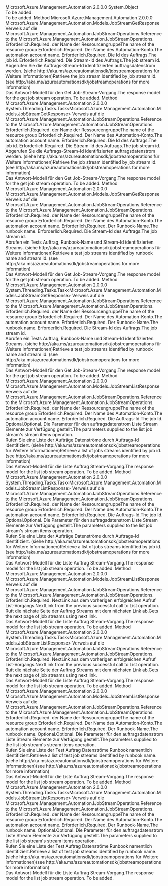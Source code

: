 <Type Name="JobStreamOperationsExtensions" FullName="Microsoft.Azure.Management.Automation.JobStreamOperationsExtensions">
  <TypeSignature Language="C#" Value="public static class JobStreamOperationsExtensions" />
  <TypeSignature Language="ILAsm" Value=".class public auto ansi abstract sealed beforefieldinit JobStreamOperationsExtensions extends System.Object" />
  <TypeSignature Language="DocId" Value="T:Microsoft.Azure.Management.Automation.JobStreamOperationsExtensions" />
  <TypeSignature Language="VB.NET" Value="Public Module JobStreamOperationsExtensions" />
  <TypeSignature Language="F#" Value="type JobStreamOperationsExtensions = class" />
  <AssemblyInfo>
    <AssemblyName>Microsoft.Azure.Management.Automation</AssemblyName>
    <AssemblyVersion>2.0.0.0</AssemblyVersion>
  </AssemblyInfo>
  <Base>
    <BaseTypeName>System.Object</BaseTypeName>
  </Base>
  <Interfaces />
  <Docs>
    <summary>To be added.</summary>
    <remarks>To be added.</remarks>
  </Docs>
  <Members>
    <Member MemberName="Get">
      <MemberSignature Language="C#" Value="public static Microsoft.Azure.Management.Automation.Models.JobStreamGetResponse Get (this Microsoft.Azure.Management.Automation.IJobStreamOperations operations, string resourceGroupName, string automationAccount, Guid jobId, string jobStreamId);" />
      <MemberSignature Language="ILAsm" Value=".method public static hidebysig class Microsoft.Azure.Management.Automation.Models.JobStreamGetResponse Get(class Microsoft.Azure.Management.Automation.IJobStreamOperations operations, string resourceGroupName, string automationAccount, valuetype System.Guid jobId, string jobStreamId) cil managed" />
      <MemberSignature Language="DocId" Value="M:Microsoft.Azure.Management.Automation.JobStreamOperationsExtensions.Get(Microsoft.Azure.Management.Automation.IJobStreamOperations,System.String,System.String,System.Guid,System.String)" />
      <MemberSignature Language="VB.NET" Value="&lt;Extension()&gt;&#xA;Public Function Get (operations As IJobStreamOperations, resourceGroupName As String, automationAccount As String, jobId As Guid, jobStreamId As String) As JobStreamGetResponse" />
      <MemberSignature Language="F#" Value="static member Get : Microsoft.Azure.Management.Automation.IJobStreamOperations * string * string * Guid * string -&gt; Microsoft.Azure.Management.Automation.Models.JobStreamGetResponse" Usage="Microsoft.Azure.Management.Automation.JobStreamOperationsExtensions.Get (operations, resourceGroupName, automationAccount, jobId, jobStreamId)" />
      <MemberType>Method</MemberType>
      <AssemblyInfo>
        <AssemblyName>Microsoft.Azure.Management.Automation</AssemblyName>
        <AssemblyVersion>2.0.0.0</AssemblyVersion>
      </AssemblyInfo>
      <ReturnValue>
        <ReturnType>Microsoft.Azure.Management.Automation.Models.JobStreamGetResponse</ReturnType>
      </ReturnValue>
      <Parameters>
        <Parameter Name="operations" Type="Microsoft.Azure.Management.Automation.IJobStreamOperations" RefType="this" />
        <Parameter Name="resourceGroupName" Type="System.String" />
        <Parameter Name="automationAccount" Type="System.String" />
        <Parameter Name="jobId" Type="System.Guid" />
        <Parameter Name="jobStreamId" Type="System.String" />
      </Parameters>
      <Docs>
        <param name="operations">
            <span data-ttu-id="76520-101">Verweis auf die Microsoft.Azure.Management.Automation.IJobStreamOperations.</span><span class="sxs-lookup"><span data-stu-id="76520-101">Reference to the Microsoft.Azure.Management.Automation.IJobStreamOperations.</span></span>
            </param>
        <param name="resourceGroupName">
            <span data-ttu-id="76520-102">Erforderlich.</span><span class="sxs-lookup"><span data-stu-id="76520-102">Required.</span></span> <span data-ttu-id="76520-103">der Name der Ressourcengruppe</span><span class="sxs-lookup"><span data-stu-id="76520-103">The name of the resource group</span></span>
            </param>
        <param name="automationAccount">
            <span data-ttu-id="76520-104">Erforderlich.</span><span class="sxs-lookup"><span data-stu-id="76520-104">Required.</span></span> <span data-ttu-id="76520-105">Der Name des Automation-Konto.</span><span class="sxs-lookup"><span data-stu-id="76520-105">The automation account name.</span></span>
            </param>
        <param name="jobId">
            <span data-ttu-id="76520-106">Erforderlich.</span><span class="sxs-lookup"><span data-stu-id="76520-106">Required.</span></span> <span data-ttu-id="76520-107">Die Id des Auftrags.</span><span class="sxs-lookup"><span data-stu-id="76520-107">The job id.</span></span>
            </param>
        <param name="jobStreamId">
            <span data-ttu-id="76520-108">Erforderlich.</span><span class="sxs-lookup"><span data-stu-id="76520-108">Required.</span></span> <span data-ttu-id="76520-109">Die Stream-Id des Auftrags.</span><span class="sxs-lookup"><span data-stu-id="76520-109">The job stream id.</span></span>
            </param>
        <summary>
            <span data-ttu-id="76520-110">Abgerufen Sie die Auftrags-Stream-Id identifizierten auftragsdatenstrom werden.  (siehe http://aka.ms/azureautomationsdk/jobstreamoperations für Weitere Informationen)</span><span class="sxs-lookup"><span data-stu-id="76520-110">Retrieve the job stream identified by job stream id.  (see http://aka.ms/azureautomationsdk/jobstreamoperations for more information)</span></span>
            </summary>
        <returns>
            <span data-ttu-id="76520-111">Das Antwort-Modell für den Get Job-Stream-Vorgang.</span><span class="sxs-lookup"><span data-stu-id="76520-111">The response model for the get job stream operation.</span></span>
            </returns>
        <remarks>To be added.</remarks>
      </Docs>
    </Member>
    <Member MemberName="GetAsync">
      <MemberSignature Language="C#" Value="public static System.Threading.Tasks.Task&lt;Microsoft.Azure.Management.Automation.Models.JobStreamGetResponse&gt; GetAsync (this Microsoft.Azure.Management.Automation.IJobStreamOperations operations, string resourceGroupName, string automationAccount, Guid jobId, string jobStreamId);" />
      <MemberSignature Language="ILAsm" Value=".method public static hidebysig class System.Threading.Tasks.Task`1&lt;class Microsoft.Azure.Management.Automation.Models.JobStreamGetResponse&gt; GetAsync(class Microsoft.Azure.Management.Automation.IJobStreamOperations operations, string resourceGroupName, string automationAccount, valuetype System.Guid jobId, string jobStreamId) cil managed" />
      <MemberSignature Language="DocId" Value="M:Microsoft.Azure.Management.Automation.JobStreamOperationsExtensions.GetAsync(Microsoft.Azure.Management.Automation.IJobStreamOperations,System.String,System.String,System.Guid,System.String)" />
      <MemberSignature Language="VB.NET" Value="&lt;Extension()&gt;&#xA;Public Function GetAsync (operations As IJobStreamOperations, resourceGroupName As String, automationAccount As String, jobId As Guid, jobStreamId As String) As Task(Of JobStreamGetResponse)" />
      <MemberSignature Language="F#" Value="static member GetAsync : Microsoft.Azure.Management.Automation.IJobStreamOperations * string * string * Guid * string -&gt; System.Threading.Tasks.Task&lt;Microsoft.Azure.Management.Automation.Models.JobStreamGetResponse&gt;" Usage="Microsoft.Azure.Management.Automation.JobStreamOperationsExtensions.GetAsync (operations, resourceGroupName, automationAccount, jobId, jobStreamId)" />
      <MemberType>Method</MemberType>
      <AssemblyInfo>
        <AssemblyName>Microsoft.Azure.Management.Automation</AssemblyName>
        <AssemblyVersion>2.0.0.0</AssemblyVersion>
      </AssemblyInfo>
      <ReturnValue>
        <ReturnType>System.Threading.Tasks.Task&lt;Microsoft.Azure.Management.Automation.Models.JobStreamGetResponse&gt;</ReturnType>
      </ReturnValue>
      <Parameters>
        <Parameter Name="operations" Type="Microsoft.Azure.Management.Automation.IJobStreamOperations" RefType="this" />
        <Parameter Name="resourceGroupName" Type="System.String" />
        <Parameter Name="automationAccount" Type="System.String" />
        <Parameter Name="jobId" Type="System.Guid" />
        <Parameter Name="jobStreamId" Type="System.String" />
      </Parameters>
      <Docs>
        <param name="operations">
            <span data-ttu-id="76520-112">Verweis auf die Microsoft.Azure.Management.Automation.IJobStreamOperations.</span><span class="sxs-lookup"><span data-stu-id="76520-112">Reference to the Microsoft.Azure.Management.Automation.IJobStreamOperations.</span></span>
            </param>
        <param name="resourceGroupName">
            <span data-ttu-id="76520-113">Erforderlich.</span><span class="sxs-lookup"><span data-stu-id="76520-113">Required.</span></span> <span data-ttu-id="76520-114">der Name der Ressourcengruppe</span><span class="sxs-lookup"><span data-stu-id="76520-114">The name of the resource group</span></span>
            </param>
        <param name="automationAccount">
            <span data-ttu-id="76520-115">Erforderlich.</span><span class="sxs-lookup"><span data-stu-id="76520-115">Required.</span></span> <span data-ttu-id="76520-116">Der Name des Automation-Konto.</span><span class="sxs-lookup"><span data-stu-id="76520-116">The automation account name.</span></span>
            </param>
        <param name="jobId">
            <span data-ttu-id="76520-117">Erforderlich.</span><span class="sxs-lookup"><span data-stu-id="76520-117">Required.</span></span> <span data-ttu-id="76520-118">Die Id des Auftrags.</span><span class="sxs-lookup"><span data-stu-id="76520-118">The job id.</span></span>
            </param>
        <param name="jobStreamId">
            <span data-ttu-id="76520-119">Erforderlich.</span><span class="sxs-lookup"><span data-stu-id="76520-119">Required.</span></span> <span data-ttu-id="76520-120">Die Stream-Id des Auftrags.</span><span class="sxs-lookup"><span data-stu-id="76520-120">The job stream id.</span></span>
            </param>
        <summary>
            <span data-ttu-id="76520-121">Abgerufen Sie die Auftrags-Stream-Id identifizierten auftragsdatenstrom werden.  (siehe http://aka.ms/azureautomationsdk/jobstreamoperations für Weitere Informationen)</span><span class="sxs-lookup"><span data-stu-id="76520-121">Retrieve the job stream identified by job stream id.  (see http://aka.ms/azureautomationsdk/jobstreamoperations for more information)</span></span>
            </summary>
        <returns>
            <span data-ttu-id="76520-122">Das Antwort-Modell für den Get Job-Stream-Vorgang.</span><span class="sxs-lookup"><span data-stu-id="76520-122">The response model for the get job stream operation.</span></span>
            </returns>
        <remarks>To be added.</remarks>
      </Docs>
    </Member>
    <Member MemberName="GetTestJobStream">
      <MemberSignature Language="C#" Value="public static Microsoft.Azure.Management.Automation.Models.JobStreamGetResponse GetTestJobStream (this Microsoft.Azure.Management.Automation.IJobStreamOperations operations, string resourceGroupName, string automationAccount, string runbookName, string jobStreamId);" />
      <MemberSignature Language="ILAsm" Value=".method public static hidebysig class Microsoft.Azure.Management.Automation.Models.JobStreamGetResponse GetTestJobStream(class Microsoft.Azure.Management.Automation.IJobStreamOperations operations, string resourceGroupName, string automationAccount, string runbookName, string jobStreamId) cil managed" />
      <MemberSignature Language="DocId" Value="M:Microsoft.Azure.Management.Automation.JobStreamOperationsExtensions.GetTestJobStream(Microsoft.Azure.Management.Automation.IJobStreamOperations,System.String,System.String,System.String,System.String)" />
      <MemberSignature Language="VB.NET" Value="&lt;Extension()&gt;&#xA;Public Function GetTestJobStream (operations As IJobStreamOperations, resourceGroupName As String, automationAccount As String, runbookName As String, jobStreamId As String) As JobStreamGetResponse" />
      <MemberSignature Language="F#" Value="static member GetTestJobStream : Microsoft.Azure.Management.Automation.IJobStreamOperations * string * string * string * string -&gt; Microsoft.Azure.Management.Automation.Models.JobStreamGetResponse" Usage="Microsoft.Azure.Management.Automation.JobStreamOperationsExtensions.GetTestJobStream (operations, resourceGroupName, automationAccount, runbookName, jobStreamId)" />
      <MemberType>Method</MemberType>
      <AssemblyInfo>
        <AssemblyName>Microsoft.Azure.Management.Automation</AssemblyName>
        <AssemblyVersion>2.0.0.0</AssemblyVersion>
      </AssemblyInfo>
      <ReturnValue>
        <ReturnType>Microsoft.Azure.Management.Automation.Models.JobStreamGetResponse</ReturnType>
      </ReturnValue>
      <Parameters>
        <Parameter Name="operations" Type="Microsoft.Azure.Management.Automation.IJobStreamOperations" RefType="this" />
        <Parameter Name="resourceGroupName" Type="System.String" />
        <Parameter Name="automationAccount" Type="System.String" />
        <Parameter Name="runbookName" Type="System.String" />
        <Parameter Name="jobStreamId" Type="System.String" />
      </Parameters>
      <Docs>
        <param name="operations">
            <span data-ttu-id="76520-123">Verweis auf die Microsoft.Azure.Management.Automation.IJobStreamOperations.</span><span class="sxs-lookup"><span data-stu-id="76520-123">Reference to the Microsoft.Azure.Management.Automation.IJobStreamOperations.</span></span>
            </param>
        <param name="resourceGroupName">
            <span data-ttu-id="76520-124">Erforderlich.</span><span class="sxs-lookup"><span data-stu-id="76520-124">Required.</span></span> <span data-ttu-id="76520-125">der Name der Ressourcengruppe</span><span class="sxs-lookup"><span data-stu-id="76520-125">The name of the resource group</span></span>
            </param>
        <param name="automationAccount">
            <span data-ttu-id="76520-126">Erforderlich.</span><span class="sxs-lookup"><span data-stu-id="76520-126">Required.</span></span> <span data-ttu-id="76520-127">Der Name des Automation-Konto.</span><span class="sxs-lookup"><span data-stu-id="76520-127">The automation account name.</span></span>
            </param>
        <param name="runbookName">
            <span data-ttu-id="76520-128">Erforderlich.</span><span class="sxs-lookup"><span data-stu-id="76520-128">Required.</span></span> <span data-ttu-id="76520-129">Der Runbook-Name.</span><span class="sxs-lookup"><span data-stu-id="76520-129">The runbook name.</span></span>
            </param>
        <param name="jobStreamId">
            <span data-ttu-id="76520-130">Erforderlich.</span><span class="sxs-lookup"><span data-stu-id="76520-130">Required.</span></span> <span data-ttu-id="76520-131">Die Stream-Id des Auftrags.</span><span class="sxs-lookup"><span data-stu-id="76520-131">The job stream id.</span></span>
            </param>
        <summary>
            <span data-ttu-id="76520-132">Abrufen ein Tests Auftrag, Runbook-Name und Stream-Id identifizierten Streams.  (siehe http://aka.ms/azureautomationsdk/jobstreamoperations für Weitere Informationen)</span><span class="sxs-lookup"><span data-stu-id="76520-132">Retrieve a test job streams identified by runbook name and stream id.  (see http://aka.ms/azureautomationsdk/jobstreamoperations for more information)</span></span>
            </summary>
        <returns>
            <span data-ttu-id="76520-133">Das Antwort-Modell für den Get Job-Stream-Vorgang.</span><span class="sxs-lookup"><span data-stu-id="76520-133">The response model for the get job stream operation.</span></span>
            </returns>
        <remarks>To be added.</remarks>
      </Docs>
    </Member>
    <Member MemberName="GetTestJobStreamAsync">
      <MemberSignature Language="C#" Value="public static System.Threading.Tasks.Task&lt;Microsoft.Azure.Management.Automation.Models.JobStreamGetResponse&gt; GetTestJobStreamAsync (this Microsoft.Azure.Management.Automation.IJobStreamOperations operations, string resourceGroupName, string automationAccount, string runbookName, string jobStreamId);" />
      <MemberSignature Language="ILAsm" Value=".method public static hidebysig class System.Threading.Tasks.Task`1&lt;class Microsoft.Azure.Management.Automation.Models.JobStreamGetResponse&gt; GetTestJobStreamAsync(class Microsoft.Azure.Management.Automation.IJobStreamOperations operations, string resourceGroupName, string automationAccount, string runbookName, string jobStreamId) cil managed" />
      <MemberSignature Language="DocId" Value="M:Microsoft.Azure.Management.Automation.JobStreamOperationsExtensions.GetTestJobStreamAsync(Microsoft.Azure.Management.Automation.IJobStreamOperations,System.String,System.String,System.String,System.String)" />
      <MemberSignature Language="VB.NET" Value="&lt;Extension()&gt;&#xA;Public Function GetTestJobStreamAsync (operations As IJobStreamOperations, resourceGroupName As String, automationAccount As String, runbookName As String, jobStreamId As String) As Task(Of JobStreamGetResponse)" />
      <MemberSignature Language="F#" Value="static member GetTestJobStreamAsync : Microsoft.Azure.Management.Automation.IJobStreamOperations * string * string * string * string -&gt; System.Threading.Tasks.Task&lt;Microsoft.Azure.Management.Automation.Models.JobStreamGetResponse&gt;" Usage="Microsoft.Azure.Management.Automation.JobStreamOperationsExtensions.GetTestJobStreamAsync (operations, resourceGroupName, automationAccount, runbookName, jobStreamId)" />
      <MemberType>Method</MemberType>
      <AssemblyInfo>
        <AssemblyName>Microsoft.Azure.Management.Automation</AssemblyName>
        <AssemblyVersion>2.0.0.0</AssemblyVersion>
      </AssemblyInfo>
      <ReturnValue>
        <ReturnType>System.Threading.Tasks.Task&lt;Microsoft.Azure.Management.Automation.Models.JobStreamGetResponse&gt;</ReturnType>
      </ReturnValue>
      <Parameters>
        <Parameter Name="operations" Type="Microsoft.Azure.Management.Automation.IJobStreamOperations" RefType="this" />
        <Parameter Name="resourceGroupName" Type="System.String" />
        <Parameter Name="automationAccount" Type="System.String" />
        <Parameter Name="runbookName" Type="System.String" />
        <Parameter Name="jobStreamId" Type="System.String" />
      </Parameters>
      <Docs>
        <param name="operations">
            <span data-ttu-id="76520-134">Verweis auf die Microsoft.Azure.Management.Automation.IJobStreamOperations.</span><span class="sxs-lookup"><span data-stu-id="76520-134">Reference to the Microsoft.Azure.Management.Automation.IJobStreamOperations.</span></span>
            </param>
        <param name="resourceGroupName">
            <span data-ttu-id="76520-135">Erforderlich.</span><span class="sxs-lookup"><span data-stu-id="76520-135">Required.</span></span> <span data-ttu-id="76520-136">der Name der Ressourcengruppe</span><span class="sxs-lookup"><span data-stu-id="76520-136">The name of the resource group</span></span>
            </param>
        <param name="automationAccount">
            <span data-ttu-id="76520-137">Erforderlich.</span><span class="sxs-lookup"><span data-stu-id="76520-137">Required.</span></span> <span data-ttu-id="76520-138">Der Name des Automation-Konto.</span><span class="sxs-lookup"><span data-stu-id="76520-138">The automation account name.</span></span>
            </param>
        <param name="runbookName">
            <span data-ttu-id="76520-139">Erforderlich.</span><span class="sxs-lookup"><span data-stu-id="76520-139">Required.</span></span> <span data-ttu-id="76520-140">Der Runbook-Name.</span><span class="sxs-lookup"><span data-stu-id="76520-140">The runbook name.</span></span>
            </param>
        <param name="jobStreamId">
            <span data-ttu-id="76520-141">Erforderlich.</span><span class="sxs-lookup"><span data-stu-id="76520-141">Required.</span></span> <span data-ttu-id="76520-142">Die Stream-Id des Auftrags.</span><span class="sxs-lookup"><span data-stu-id="76520-142">The job stream id.</span></span>
            </param>
        <summary>
            <span data-ttu-id="76520-143">Abrufen ein Tests Auftrag, Runbook-Name und Stream-Id identifizierten Streams.  (siehe http://aka.ms/azureautomationsdk/jobstreamoperations für Weitere Informationen)</span><span class="sxs-lookup"><span data-stu-id="76520-143">Retrieve a test job streams identified by runbook name and stream id.  (see http://aka.ms/azureautomationsdk/jobstreamoperations for more information)</span></span>
            </summary>
        <returns>
            <span data-ttu-id="76520-144">Das Antwort-Modell für den Get Job-Stream-Vorgang.</span><span class="sxs-lookup"><span data-stu-id="76520-144">The response model for the get job stream operation.</span></span>
            </returns>
        <remarks>To be added.</remarks>
      </Docs>
    </Member>
    <Member MemberName="List">
      <MemberSignature Language="C#" Value="public static Microsoft.Azure.Management.Automation.Models.JobStreamListResponse List (this Microsoft.Azure.Management.Automation.IJobStreamOperations operations, string resourceGroupName, string automationAccount, Guid jobId, Microsoft.Azure.Management.Automation.Models.JobStreamListParameters parameters);" />
      <MemberSignature Language="ILAsm" Value=".method public static hidebysig class Microsoft.Azure.Management.Automation.Models.JobStreamListResponse List(class Microsoft.Azure.Management.Automation.IJobStreamOperations operations, string resourceGroupName, string automationAccount, valuetype System.Guid jobId, class Microsoft.Azure.Management.Automation.Models.JobStreamListParameters parameters) cil managed" />
      <MemberSignature Language="DocId" Value="M:Microsoft.Azure.Management.Automation.JobStreamOperationsExtensions.List(Microsoft.Azure.Management.Automation.IJobStreamOperations,System.String,System.String,System.Guid,Microsoft.Azure.Management.Automation.Models.JobStreamListParameters)" />
      <MemberSignature Language="VB.NET" Value="&lt;Extension()&gt;&#xA;Public Function List (operations As IJobStreamOperations, resourceGroupName As String, automationAccount As String, jobId As Guid, parameters As JobStreamListParameters) As JobStreamListResponse" />
      <MemberSignature Language="F#" Value="static member List : Microsoft.Azure.Management.Automation.IJobStreamOperations * string * string * Guid * Microsoft.Azure.Management.Automation.Models.JobStreamListParameters -&gt; Microsoft.Azure.Management.Automation.Models.JobStreamListResponse" Usage="Microsoft.Azure.Management.Automation.JobStreamOperationsExtensions.List (operations, resourceGroupName, automationAccount, jobId, parameters)" />
      <MemberType>Method</MemberType>
      <AssemblyInfo>
        <AssemblyName>Microsoft.Azure.Management.Automation</AssemblyName>
        <AssemblyVersion>2.0.0.0</AssemblyVersion>
      </AssemblyInfo>
      <ReturnValue>
        <ReturnType>Microsoft.Azure.Management.Automation.Models.JobStreamListResponse</ReturnType>
      </ReturnValue>
      <Parameters>
        <Parameter Name="operations" Type="Microsoft.Azure.Management.Automation.IJobStreamOperations" RefType="this" />
        <Parameter Name="resourceGroupName" Type="System.String" />
        <Parameter Name="automationAccount" Type="System.String" />
        <Parameter Name="jobId" Type="System.Guid" />
        <Parameter Name="parameters" Type="Microsoft.Azure.Management.Automation.Models.JobStreamListParameters" />
      </Parameters>
      <Docs>
        <param name="operations">
            <span data-ttu-id="76520-145">Verweis auf die Microsoft.Azure.Management.Automation.IJobStreamOperations.</span><span class="sxs-lookup"><span data-stu-id="76520-145">Reference to the Microsoft.Azure.Management.Automation.IJobStreamOperations.</span></span>
            </param>
        <param name="resourceGroupName">
            <span data-ttu-id="76520-146">Erforderlich.</span><span class="sxs-lookup"><span data-stu-id="76520-146">Required.</span></span> <span data-ttu-id="76520-147">der Name der Ressourcengruppe</span><span class="sxs-lookup"><span data-stu-id="76520-147">The name of the resource group</span></span>
            </param>
        <param name="automationAccount">
            <span data-ttu-id="76520-148">Erforderlich.</span><span class="sxs-lookup"><span data-stu-id="76520-148">Required.</span></span> <span data-ttu-id="76520-149">Der Name des Automation-Konto.</span><span class="sxs-lookup"><span data-stu-id="76520-149">The automation account name.</span></span>
            </param>
        <param name="jobId">
            <span data-ttu-id="76520-150">Erforderlich.</span><span class="sxs-lookup"><span data-stu-id="76520-150">Required.</span></span> <span data-ttu-id="76520-151">Die Auftrags-Id.</span><span class="sxs-lookup"><span data-stu-id="76520-151">The job Id.</span></span>
            </param>
        <param name="parameters">
            <span data-ttu-id="76520-152">Optional.</span><span class="sxs-lookup"><span data-stu-id="76520-152">Optional.</span></span> <span data-ttu-id="76520-153">Die Parameter für den auftragsdatenstrom Liste Stream Elemente zur Verfügung gestellt.</span><span class="sxs-lookup"><span data-stu-id="76520-153">The parameters supplied to the list job stream's stream items operation.</span></span>
            </param>
        <summary>
            <span data-ttu-id="76520-154">Rufen Sie eine Liste der Aufträge Datenströme durch Auftrags-Id identifiziert.  (siehe http://aka.ms/azureautomationsdk/jobstreamoperations für Weitere Informationen)</span><span class="sxs-lookup"><span data-stu-id="76520-154">Retrieve a list of jobs streams identified by job id.  (see http://aka.ms/azureautomationsdk/jobstreamoperations for more information)</span></span>
            </summary>
        <returns>
            <span data-ttu-id="76520-155">Das Antwort-Modell für die Liste Auftrag Stream-Vorgang.</span><span class="sxs-lookup"><span data-stu-id="76520-155">The response model for the list job stream operation.</span></span>
            </returns>
        <remarks>To be added.</remarks>
      </Docs>
    </Member>
    <Member MemberName="ListAsync">
      <MemberSignature Language="C#" Value="public static System.Threading.Tasks.Task&lt;Microsoft.Azure.Management.Automation.Models.JobStreamListResponse&gt; ListAsync (this Microsoft.Azure.Management.Automation.IJobStreamOperations operations, string resourceGroupName, string automationAccount, Guid jobId, Microsoft.Azure.Management.Automation.Models.JobStreamListParameters parameters);" />
      <MemberSignature Language="ILAsm" Value=".method public static hidebysig class System.Threading.Tasks.Task`1&lt;class Microsoft.Azure.Management.Automation.Models.JobStreamListResponse&gt; ListAsync(class Microsoft.Azure.Management.Automation.IJobStreamOperations operations, string resourceGroupName, string automationAccount, valuetype System.Guid jobId, class Microsoft.Azure.Management.Automation.Models.JobStreamListParameters parameters) cil managed" />
      <MemberSignature Language="DocId" Value="M:Microsoft.Azure.Management.Automation.JobStreamOperationsExtensions.ListAsync(Microsoft.Azure.Management.Automation.IJobStreamOperations,System.String,System.String,System.Guid,Microsoft.Azure.Management.Automation.Models.JobStreamListParameters)" />
      <MemberSignature Language="VB.NET" Value="&lt;Extension()&gt;&#xA;Public Function ListAsync (operations As IJobStreamOperations, resourceGroupName As String, automationAccount As String, jobId As Guid, parameters As JobStreamListParameters) As Task(Of JobStreamListResponse)" />
      <MemberSignature Language="F#" Value="static member ListAsync : Microsoft.Azure.Management.Automation.IJobStreamOperations * string * string * Guid * Microsoft.Azure.Management.Automation.Models.JobStreamListParameters -&gt; System.Threading.Tasks.Task&lt;Microsoft.Azure.Management.Automation.Models.JobStreamListResponse&gt;" Usage="Microsoft.Azure.Management.Automation.JobStreamOperationsExtensions.ListAsync (operations, resourceGroupName, automationAccount, jobId, parameters)" />
      <MemberType>Method</MemberType>
      <AssemblyInfo>
        <AssemblyName>Microsoft.Azure.Management.Automation</AssemblyName>
        <AssemblyVersion>2.0.0.0</AssemblyVersion>
      </AssemblyInfo>
      <ReturnValue>
        <ReturnType>System.Threading.Tasks.Task&lt;Microsoft.Azure.Management.Automation.Models.JobStreamListResponse&gt;</ReturnType>
      </ReturnValue>
      <Parameters>
        <Parameter Name="operations" Type="Microsoft.Azure.Management.Automation.IJobStreamOperations" RefType="this" />
        <Parameter Name="resourceGroupName" Type="System.String" />
        <Parameter Name="automationAccount" Type="System.String" />
        <Parameter Name="jobId" Type="System.Guid" />
        <Parameter Name="parameters" Type="Microsoft.Azure.Management.Automation.Models.JobStreamListParameters" />
      </Parameters>
      <Docs>
        <param name="operations">
            <span data-ttu-id="76520-156">Verweis auf die Microsoft.Azure.Management.Automation.IJobStreamOperations.</span><span class="sxs-lookup"><span data-stu-id="76520-156">Reference to the Microsoft.Azure.Management.Automation.IJobStreamOperations.</span></span>
            </param>
        <param name="resourceGroupName">
            <span data-ttu-id="76520-157">Erforderlich.</span><span class="sxs-lookup"><span data-stu-id="76520-157">Required.</span></span> <span data-ttu-id="76520-158">der Name der Ressourcengruppe</span><span class="sxs-lookup"><span data-stu-id="76520-158">The name of the resource group</span></span>
            </param>
        <param name="automationAccount">
            <span data-ttu-id="76520-159">Erforderlich.</span><span class="sxs-lookup"><span data-stu-id="76520-159">Required.</span></span> <span data-ttu-id="76520-160">Der Name des Automation-Konto.</span><span class="sxs-lookup"><span data-stu-id="76520-160">The automation account name.</span></span>
            </param>
        <param name="jobId">
            <span data-ttu-id="76520-161">Erforderlich.</span><span class="sxs-lookup"><span data-stu-id="76520-161">Required.</span></span> <span data-ttu-id="76520-162">Die Auftrags-Id.</span><span class="sxs-lookup"><span data-stu-id="76520-162">The job Id.</span></span>
            </param>
        <param name="parameters">
            <span data-ttu-id="76520-163">Optional.</span><span class="sxs-lookup"><span data-stu-id="76520-163">Optional.</span></span> <span data-ttu-id="76520-164">Die Parameter für den auftragsdatenstrom Liste Stream Elemente zur Verfügung gestellt.</span><span class="sxs-lookup"><span data-stu-id="76520-164">The parameters supplied to the list job stream's stream items operation.</span></span>
            </param>
        <summary>
            <span data-ttu-id="76520-165">Rufen Sie eine Liste der Aufträge Datenströme durch Auftrags-Id identifiziert.  (siehe http://aka.ms/azureautomationsdk/jobstreamoperations für Weitere Informationen)</span><span class="sxs-lookup"><span data-stu-id="76520-165">Retrieve a list of jobs streams identified by job id.  (see http://aka.ms/azureautomationsdk/jobstreamoperations for more information)</span></span>
            </summary>
        <returns>
            <span data-ttu-id="76520-166">Das Antwort-Modell für die Liste Auftrag Stream-Vorgang.</span><span class="sxs-lookup"><span data-stu-id="76520-166">The response model for the list job stream operation.</span></span>
            </returns>
        <remarks>To be added.</remarks>
      </Docs>
    </Member>
    <Member MemberName="ListNext">
      <MemberSignature Language="C#" Value="public static Microsoft.Azure.Management.Automation.Models.JobStreamListResponse ListNext (this Microsoft.Azure.Management.Automation.IJobStreamOperations operations, string nextLink);" />
      <MemberSignature Language="ILAsm" Value=".method public static hidebysig class Microsoft.Azure.Management.Automation.Models.JobStreamListResponse ListNext(class Microsoft.Azure.Management.Automation.IJobStreamOperations operations, string nextLink) cil managed" />
      <MemberSignature Language="DocId" Value="M:Microsoft.Azure.Management.Automation.JobStreamOperationsExtensions.ListNext(Microsoft.Azure.Management.Automation.IJobStreamOperations,System.String)" />
      <MemberSignature Language="VB.NET" Value="&lt;Extension()&gt;&#xA;Public Function ListNext (operations As IJobStreamOperations, nextLink As String) As JobStreamListResponse" />
      <MemberSignature Language="F#" Value="static member ListNext : Microsoft.Azure.Management.Automation.IJobStreamOperations * string -&gt; Microsoft.Azure.Management.Automation.Models.JobStreamListResponse" Usage="Microsoft.Azure.Management.Automation.JobStreamOperationsExtensions.ListNext (operations, nextLink)" />
      <MemberType>Method</MemberType>
      <AssemblyInfo>
        <AssemblyName>Microsoft.Azure.Management.Automation</AssemblyName>
        <AssemblyVersion>2.0.0.0</AssemblyVersion>
      </AssemblyInfo>
      <ReturnValue>
        <ReturnType>Microsoft.Azure.Management.Automation.Models.JobStreamListResponse</ReturnType>
      </ReturnValue>
      <Parameters>
        <Parameter Name="operations" Type="Microsoft.Azure.Management.Automation.IJobStreamOperations" RefType="this" />
        <Parameter Name="nextLink" Type="System.String" />
      </Parameters>
      <Docs>
        <param name="operations">
            <span data-ttu-id="76520-167">Verweis auf die Microsoft.Azure.Management.Automation.IJobStreamOperations.</span><span class="sxs-lookup"><span data-stu-id="76520-167">Reference to the Microsoft.Azure.Management.Automation.IJobStreamOperations.</span></span>
            </param>
        <param name="nextLink">
            <span data-ttu-id="76520-168">Erforderlich.</span><span class="sxs-lookup"><span data-stu-id="76520-168">Required.</span></span> <span data-ttu-id="76520-169">NextLink aus dem vorherigen erfolgreichen Aufruf List-Vorgangs.</span><span class="sxs-lookup"><span data-stu-id="76520-169">NextLink from the previous successful call to List operation.</span></span>
            </param>
        <summary>
            <span data-ttu-id="76520-170">Ruft die nächste Seite der Auftrag Streams mit dem nächsten Link ab.</span><span class="sxs-lookup"><span data-stu-id="76520-170">Gets the next page of job streams using next link.</span></span>
            </summary>
        <returns>
            <span data-ttu-id="76520-171">Das Antwort-Modell für die Liste Auftrag Stream-Vorgang.</span><span class="sxs-lookup"><span data-stu-id="76520-171">The response model for the list job stream operation.</span></span>
            </returns>
        <remarks>To be added.</remarks>
      </Docs>
    </Member>
    <Member MemberName="ListNextAsync">
      <MemberSignature Language="C#" Value="public static System.Threading.Tasks.Task&lt;Microsoft.Azure.Management.Automation.Models.JobStreamListResponse&gt; ListNextAsync (this Microsoft.Azure.Management.Automation.IJobStreamOperations operations, string nextLink);" />
      <MemberSignature Language="ILAsm" Value=".method public static hidebysig class System.Threading.Tasks.Task`1&lt;class Microsoft.Azure.Management.Automation.Models.JobStreamListResponse&gt; ListNextAsync(class Microsoft.Azure.Management.Automation.IJobStreamOperations operations, string nextLink) cil managed" />
      <MemberSignature Language="DocId" Value="M:Microsoft.Azure.Management.Automation.JobStreamOperationsExtensions.ListNextAsync(Microsoft.Azure.Management.Automation.IJobStreamOperations,System.String)" />
      <MemberSignature Language="VB.NET" Value="&lt;Extension()&gt;&#xA;Public Function ListNextAsync (operations As IJobStreamOperations, nextLink As String) As Task(Of JobStreamListResponse)" />
      <MemberSignature Language="F#" Value="static member ListNextAsync : Microsoft.Azure.Management.Automation.IJobStreamOperations * string -&gt; System.Threading.Tasks.Task&lt;Microsoft.Azure.Management.Automation.Models.JobStreamListResponse&gt;" Usage="Microsoft.Azure.Management.Automation.JobStreamOperationsExtensions.ListNextAsync (operations, nextLink)" />
      <MemberType>Method</MemberType>
      <AssemblyInfo>
        <AssemblyName>Microsoft.Azure.Management.Automation</AssemblyName>
        <AssemblyVersion>2.0.0.0</AssemblyVersion>
      </AssemblyInfo>
      <ReturnValue>
        <ReturnType>System.Threading.Tasks.Task&lt;Microsoft.Azure.Management.Automation.Models.JobStreamListResponse&gt;</ReturnType>
      </ReturnValue>
      <Parameters>
        <Parameter Name="operations" Type="Microsoft.Azure.Management.Automation.IJobStreamOperations" RefType="this" />
        <Parameter Name="nextLink" Type="System.String" />
      </Parameters>
      <Docs>
        <param name="operations">
            <span data-ttu-id="76520-172">Verweis auf die Microsoft.Azure.Management.Automation.IJobStreamOperations.</span><span class="sxs-lookup"><span data-stu-id="76520-172">Reference to the Microsoft.Azure.Management.Automation.IJobStreamOperations.</span></span>
            </param>
        <param name="nextLink">
            <span data-ttu-id="76520-173">Erforderlich.</span><span class="sxs-lookup"><span data-stu-id="76520-173">Required.</span></span> <span data-ttu-id="76520-174">NextLink aus dem vorherigen erfolgreichen Aufruf List-Vorgangs.</span><span class="sxs-lookup"><span data-stu-id="76520-174">NextLink from the previous successful call to List operation.</span></span>
            </param>
        <summary>
            <span data-ttu-id="76520-175">Ruft die nächste Seite der Auftrag Streams mit dem nächsten Link ab.</span><span class="sxs-lookup"><span data-stu-id="76520-175">Gets the next page of job streams using next link.</span></span>
            </summary>
        <returns>
            <span data-ttu-id="76520-176">Das Antwort-Modell für die Liste Auftrag Stream-Vorgang.</span><span class="sxs-lookup"><span data-stu-id="76520-176">The response model for the list job stream operation.</span></span>
            </returns>
        <remarks>To be added.</remarks>
      </Docs>
    </Member>
    <Member MemberName="ListTestJobStreams">
      <MemberSignature Language="C#" Value="public static Microsoft.Azure.Management.Automation.Models.JobStreamListResponse ListTestJobStreams (this Microsoft.Azure.Management.Automation.IJobStreamOperations operations, string resourceGroupName, string automationAccount, string runbookName, Microsoft.Azure.Management.Automation.Models.JobStreamListParameters parameters);" />
      <MemberSignature Language="ILAsm" Value=".method public static hidebysig class Microsoft.Azure.Management.Automation.Models.JobStreamListResponse ListTestJobStreams(class Microsoft.Azure.Management.Automation.IJobStreamOperations operations, string resourceGroupName, string automationAccount, string runbookName, class Microsoft.Azure.Management.Automation.Models.JobStreamListParameters parameters) cil managed" />
      <MemberSignature Language="DocId" Value="M:Microsoft.Azure.Management.Automation.JobStreamOperationsExtensions.ListTestJobStreams(Microsoft.Azure.Management.Automation.IJobStreamOperations,System.String,System.String,System.String,Microsoft.Azure.Management.Automation.Models.JobStreamListParameters)" />
      <MemberSignature Language="VB.NET" Value="&lt;Extension()&gt;&#xA;Public Function ListTestJobStreams (operations As IJobStreamOperations, resourceGroupName As String, automationAccount As String, runbookName As String, parameters As JobStreamListParameters) As JobStreamListResponse" />
      <MemberSignature Language="F#" Value="static member ListTestJobStreams : Microsoft.Azure.Management.Automation.IJobStreamOperations * string * string * string * Microsoft.Azure.Management.Automation.Models.JobStreamListParameters -&gt; Microsoft.Azure.Management.Automation.Models.JobStreamListResponse" Usage="Microsoft.Azure.Management.Automation.JobStreamOperationsExtensions.ListTestJobStreams (operations, resourceGroupName, automationAccount, runbookName, parameters)" />
      <MemberType>Method</MemberType>
      <AssemblyInfo>
        <AssemblyName>Microsoft.Azure.Management.Automation</AssemblyName>
        <AssemblyVersion>2.0.0.0</AssemblyVersion>
      </AssemblyInfo>
      <ReturnValue>
        <ReturnType>Microsoft.Azure.Management.Automation.Models.JobStreamListResponse</ReturnType>
      </ReturnValue>
      <Parameters>
        <Parameter Name="operations" Type="Microsoft.Azure.Management.Automation.IJobStreamOperations" RefType="this" />
        <Parameter Name="resourceGroupName" Type="System.String" />
        <Parameter Name="automationAccount" Type="System.String" />
        <Parameter Name="runbookName" Type="System.String" />
        <Parameter Name="parameters" Type="Microsoft.Azure.Management.Automation.Models.JobStreamListParameters" />
      </Parameters>
      <Docs>
        <param name="operations">
            <span data-ttu-id="76520-177">Verweis auf die Microsoft.Azure.Management.Automation.IJobStreamOperations.</span><span class="sxs-lookup"><span data-stu-id="76520-177">Reference to the Microsoft.Azure.Management.Automation.IJobStreamOperations.</span></span>
            </param>
        <param name="resourceGroupName">
            <span data-ttu-id="76520-178">Erforderlich.</span><span class="sxs-lookup"><span data-stu-id="76520-178">Required.</span></span> <span data-ttu-id="76520-179">der Name der Ressourcengruppe</span><span class="sxs-lookup"><span data-stu-id="76520-179">The name of the resource group</span></span>
            </param>
        <param name="automationAccount">
            <span data-ttu-id="76520-180">Erforderlich.</span><span class="sxs-lookup"><span data-stu-id="76520-180">Required.</span></span> <span data-ttu-id="76520-181">Der Name des Automation-Konto.</span><span class="sxs-lookup"><span data-stu-id="76520-181">The automation account name.</span></span>
            </param>
        <param name="runbookName">
            <span data-ttu-id="76520-182">Erforderlich.</span><span class="sxs-lookup"><span data-stu-id="76520-182">Required.</span></span> <span data-ttu-id="76520-183">Der Runbook-Name.</span><span class="sxs-lookup"><span data-stu-id="76520-183">The runbook name.</span></span>
            </param>
        <param name="parameters">
            <span data-ttu-id="76520-184">Optional.</span><span class="sxs-lookup"><span data-stu-id="76520-184">Optional.</span></span> <span data-ttu-id="76520-185">Die Parameter für den auftragsdatenstrom Liste Stream Elemente zur Verfügung gestellt.</span><span class="sxs-lookup"><span data-stu-id="76520-185">The parameters supplied to the list job stream's stream items operation.</span></span>
            </param>
        <summary>
            <span data-ttu-id="76520-186">Rufen Sie eine Liste der Test Auftrag Datenströme Runbook namentlich identifiziert.</span><span class="sxs-lookup"><span data-stu-id="76520-186">Retrieve a list of test job streams identified by runbook name.</span></span>
            <span data-ttu-id="76520-187">(siehe http://aka.ms/azureautomationsdk/jobstreamoperations für Weitere Informationen)</span><span class="sxs-lookup"><span data-stu-id="76520-187">(see http://aka.ms/azureautomationsdk/jobstreamoperations for more information)</span></span>
            </summary>
        <returns>
            <span data-ttu-id="76520-188">Das Antwort-Modell für die Liste Auftrag Stream-Vorgang.</span><span class="sxs-lookup"><span data-stu-id="76520-188">The response model for the list job stream operation.</span></span>
            </returns>
        <remarks>To be added.</remarks>
      </Docs>
    </Member>
    <Member MemberName="ListTestJobStreamsAsync">
      <MemberSignature Language="C#" Value="public static System.Threading.Tasks.Task&lt;Microsoft.Azure.Management.Automation.Models.JobStreamListResponse&gt; ListTestJobStreamsAsync (this Microsoft.Azure.Management.Automation.IJobStreamOperations operations, string resourceGroupName, string automationAccount, string runbookName, Microsoft.Azure.Management.Automation.Models.JobStreamListParameters parameters);" />
      <MemberSignature Language="ILAsm" Value=".method public static hidebysig class System.Threading.Tasks.Task`1&lt;class Microsoft.Azure.Management.Automation.Models.JobStreamListResponse&gt; ListTestJobStreamsAsync(class Microsoft.Azure.Management.Automation.IJobStreamOperations operations, string resourceGroupName, string automationAccount, string runbookName, class Microsoft.Azure.Management.Automation.Models.JobStreamListParameters parameters) cil managed" />
      <MemberSignature Language="DocId" Value="M:Microsoft.Azure.Management.Automation.JobStreamOperationsExtensions.ListTestJobStreamsAsync(Microsoft.Azure.Management.Automation.IJobStreamOperations,System.String,System.String,System.String,Microsoft.Azure.Management.Automation.Models.JobStreamListParameters)" />
      <MemberSignature Language="VB.NET" Value="&lt;Extension()&gt;&#xA;Public Function ListTestJobStreamsAsync (operations As IJobStreamOperations, resourceGroupName As String, automationAccount As String, runbookName As String, parameters As JobStreamListParameters) As Task(Of JobStreamListResponse)" />
      <MemberSignature Language="F#" Value="static member ListTestJobStreamsAsync : Microsoft.Azure.Management.Automation.IJobStreamOperations * string * string * string * Microsoft.Azure.Management.Automation.Models.JobStreamListParameters -&gt; System.Threading.Tasks.Task&lt;Microsoft.Azure.Management.Automation.Models.JobStreamListResponse&gt;" Usage="Microsoft.Azure.Management.Automation.JobStreamOperationsExtensions.ListTestJobStreamsAsync (operations, resourceGroupName, automationAccount, runbookName, parameters)" />
      <MemberType>Method</MemberType>
      <AssemblyInfo>
        <AssemblyName>Microsoft.Azure.Management.Automation</AssemblyName>
        <AssemblyVersion>2.0.0.0</AssemblyVersion>
      </AssemblyInfo>
      <ReturnValue>
        <ReturnType>System.Threading.Tasks.Task&lt;Microsoft.Azure.Management.Automation.Models.JobStreamListResponse&gt;</ReturnType>
      </ReturnValue>
      <Parameters>
        <Parameter Name="operations" Type="Microsoft.Azure.Management.Automation.IJobStreamOperations" RefType="this" />
        <Parameter Name="resourceGroupName" Type="System.String" />
        <Parameter Name="automationAccount" Type="System.String" />
        <Parameter Name="runbookName" Type="System.String" />
        <Parameter Name="parameters" Type="Microsoft.Azure.Management.Automation.Models.JobStreamListParameters" />
      </Parameters>
      <Docs>
        <param name="operations">
            <span data-ttu-id="76520-189">Verweis auf die Microsoft.Azure.Management.Automation.IJobStreamOperations.</span><span class="sxs-lookup"><span data-stu-id="76520-189">Reference to the Microsoft.Azure.Management.Automation.IJobStreamOperations.</span></span>
            </param>
        <param name="resourceGroupName">
            <span data-ttu-id="76520-190">Erforderlich.</span><span class="sxs-lookup"><span data-stu-id="76520-190">Required.</span></span> <span data-ttu-id="76520-191">der Name der Ressourcengruppe</span><span class="sxs-lookup"><span data-stu-id="76520-191">The name of the resource group</span></span>
            </param>
        <param name="automationAccount">
            <span data-ttu-id="76520-192">Erforderlich.</span><span class="sxs-lookup"><span data-stu-id="76520-192">Required.</span></span> <span data-ttu-id="76520-193">Der Name des Automation-Konto.</span><span class="sxs-lookup"><span data-stu-id="76520-193">The automation account name.</span></span>
            </param>
        <param name="runbookName">
            <span data-ttu-id="76520-194">Erforderlich.</span><span class="sxs-lookup"><span data-stu-id="76520-194">Required.</span></span> <span data-ttu-id="76520-195">Der Runbook-Name.</span><span class="sxs-lookup"><span data-stu-id="76520-195">The runbook name.</span></span>
            </param>
        <param name="parameters">
            <span data-ttu-id="76520-196">Optional.</span><span class="sxs-lookup"><span data-stu-id="76520-196">Optional.</span></span> <span data-ttu-id="76520-197">Die Parameter für den auftragsdatenstrom Liste Stream Elemente zur Verfügung gestellt.</span><span class="sxs-lookup"><span data-stu-id="76520-197">The parameters supplied to the list job stream's stream items operation.</span></span>
            </param>
        <summary>
            <span data-ttu-id="76520-198">Rufen Sie eine Liste der Test Auftrag Datenströme Runbook namentlich identifiziert.</span><span class="sxs-lookup"><span data-stu-id="76520-198">Retrieve a list of test job streams identified by runbook name.</span></span>
            <span data-ttu-id="76520-199">(siehe http://aka.ms/azureautomationsdk/jobstreamoperations für Weitere Informationen)</span><span class="sxs-lookup"><span data-stu-id="76520-199">(see http://aka.ms/azureautomationsdk/jobstreamoperations for more information)</span></span>
            </summary>
        <returns>
            <span data-ttu-id="76520-200">Das Antwort-Modell für die Liste Auftrag Stream-Vorgang.</span><span class="sxs-lookup"><span data-stu-id="76520-200">The response model for the list job stream operation.</span></span>
            </returns>
        <remarks>To be added.</remarks>
      </Docs>
    </Member>
  </Members>
</Type>